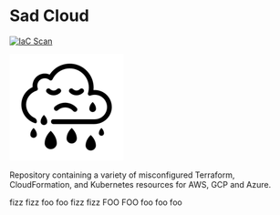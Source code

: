# Sad Cloud
[![IaC Scan](https://app.demo.soluble.cloud/api/v1/public/badges/db3b1170-4cda-4742-a6d3-678a3cd29529.svg)](https://app.demo.soluble.cloud/repos/details/github.com/soluble-ai/sad-cloud)

![](.images/sad-cloud.png)

Repository containing a variety of misconfigured Terraform, CloudFormation, and Kubernetes resources
for AWS, GCP and Azure.


fizz
fizz
foo
foo
fizz
fizz
FOO
FOO
foo
foo
foo
